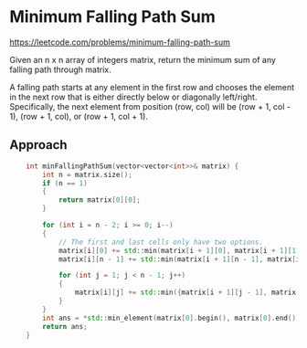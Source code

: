 # Minimum Falling Path Sum

https://leetcode.com/problems/minimum-falling-path-sum

Given an n x n array of integers matrix, return the minimum sum of any falling path through matrix.

A falling path starts at any element in the first row and chooses the element in the next row that is either directly below or diagonally left/right. Specifically, the next element from position (row, col) will be (row + 1, col - 1), (row + 1, col), or (row + 1, col + 1).


## Approach 

``` C++
    int minFallingPathSum(vector<vector<int>>& matrix) {
        int n = matrix.size();
        if (n == 1)
        {
            return matrix[0][0];
        }

        for (int i = n - 2; i >= 0; i--)
        {
            // The first and last cells only have two options. 
            matrix[i][0] += std::min(matrix[i + 1][0], matrix[i + 1][1]);
            matrix[i][n - 1] += std::min(matrix[i + 1][n - 1], matrix[i + 1][n - 2]);

            for (int j = 1; j < n - 1; j++)
            {
                matrix[i][j] += std::min({matrix[i + 1][j - 1], matrix[i + 1][j], matrix[i + 1][j + 1]});
            }
        }
        int ans = *std::min_element(matrix[0].begin(), matrix[0].end());
        return ans;
    }
```